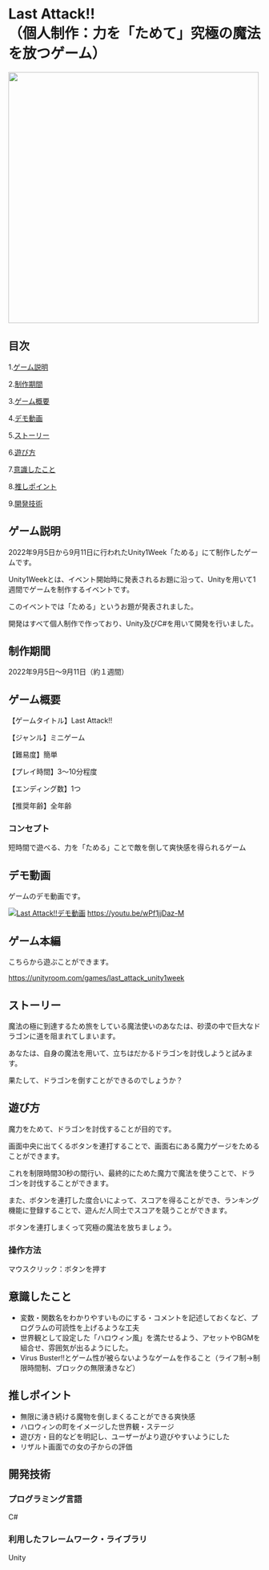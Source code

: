 # Last Attack!!<br>（個人制作：力を「ためて」究極の魔法を放つゲーム）

<img src="https://user-images.githubusercontent.com/106252369/233899657-d562d1e6-90ee-4dde-af16-730ed404337f.png" width="500px">

## 目次

1.[ゲーム説明](https://github.com/TakumiShinya/Portfolio/tree/main/Monster%20Parade/README.md#%E3%82%B2%E3%83%BC%E3%83%A0%E8%AA%AC%E6%98%8E)

2.[制作期間](https://github.com/TakumiShinya/Portfolio/blob/main/Monster%20Parade/README.md#%E5%88%B6%E4%BD%9C%E6%9C%9F%E9%96%93)

3.[ゲーム概要](https://github.com/TakumiShinya/Portfolio/blob/main/Monster%20Parade/README.md#%E3%82%B2%E3%83%BC%E3%83%A0%E6%A6%82%E8%A6%81)

4.[デモ動画](https://github.com/TakumiShinya/Portfolio/blob/main/Monster%20Parade/README.md#%E3%83%87%E3%83%A2%E5%8B%95%E7%94%BB)

5.[ストーリー](https://github.com/TakumiShinya/Portfolio/blob/main/Monster%20Parade/README.md#%E3%82%B9%E3%83%88%E3%83%BC%E3%83%AA%E3%83%BC)

6.[遊び方](https://github.com/TakumiShinya/Portfolio/blob/main/Monster%20Parade/README.md#%E9%81%8A%E3%81%B3%E6%96%B9)

7.[意識したこと](https://github.com/TakumiShinya/Portfolio/blob/main/Monster%20Parade/README.md#%E6%84%8F%E8%AD%98%E3%81%97%E3%81%9F%E3%81%93%E3%81%A8)

8.[推しポイント](https://github.com/TakumiShinya/Portfolio/blob/main/Monster%20Parade/README.md#%E6%8E%A8%E3%81%97%E3%83%9D%E3%82%A4%E3%83%B3%E3%83%88)

9.[開発技術](https://github.com/TakumiShinya/Portfolio/blob/main/Monster%20Parade/README.md#%E9%96%8B%E7%99%BA%E6%8A%80%E8%A1%93)

## ゲーム説明
2022年9月5日から9月11日に行われたUnity1Week「ためる」にて制作したゲームです。

Unity1Weekとは、イベント開始時に発表されるお題に沿って、Unityを用いて1週間でゲームを制作するイベントです。

このイベントでは「ためる」というお題が発表されました。

開発はすべて個人制作で作っており、Unity及びC#を用いて開発を行いました。

## 制作期間

2022年9月5日～9月11日（約１週間）

## ゲーム概要
【ゲームタイトル】Last Attack!!

【ジャンル】ミニゲーム

【難易度】簡単

【プレイ時間】3～10分程度

【エンディング数】1つ

【推奨年齢】全年齢

### コンセプト
短時間で遊べる、力を「ためる」ことで敵を倒して爽快感を得られるゲーム

## デモ動画
ゲームのデモ動画です。

[![Last Attack!!デモ動画](https://user-images.githubusercontent.com/106252369/233900976-205afabe-06ef-40fb-b6c9-090383d55051.png)](https://youtu.be/wPf1jjDaz-M)
https://youtu.be/wPf1jjDaz-M

## ゲーム本編

こちらから遊ぶことができます。

https://unityroom.com/games/last_attack_unity1week

## ストーリー
魔法の極に到達するため旅をしている魔法使いのあなたは、砂漠の中で巨大なドラゴンに道を阻まれてしまいます。

あなたは、自身の魔法を用いて、立ちはだかるドラゴンを討伐しようと試みます。

果たして、ドラゴンを倒すことができるのでしょうか？


## 遊び方

魔力をためて、ドラゴンを討伐することが目的です。

画面中央に出てくるボタンを連打することで、画面右にある魔力ゲージをためることができます。

これを制限時間30秒の間行い、最終的にためた魔力で魔法を使うことで、ドラゴンを討伐することができます。

また、ボタンを連打した度合いによって、スコアを得ることができ、ランキング機能に登録することで、遊んだ人同士でスコアを競うことができます。

ボタンを連打しまくって究極の魔法を放ちましょう。

### 操作方法

マウスクリック：ボタンを押す

## 意識したこと
- 変数・関数名をわかりやすいものにする・コメントを記述しておくなど、プログラムの可読性を上げるような工夫
- 世界観として設定した「ハロウィン風」を満たせるよう、アセットやBGMを組合せ、雰囲気が出るようにした。
- Virus Buster!!とゲーム性が被らないようなゲームを作ること（ライフ制→制限時間制、ブロックの無限湧きなど）

## 推しポイント

- 無限に湧き続ける魔物を倒しまくることができる爽快感
- ハロウィンの町をイメージした世界観・ステージ
- 遊び方・目的などを明記し、ユーザーがより遊びやすいようにした
- リザルト画面での女の子からの評価

## 開発技術
### プログラミング言語
C#

### 利用したフレームワーク・ライブラリ
Unity
